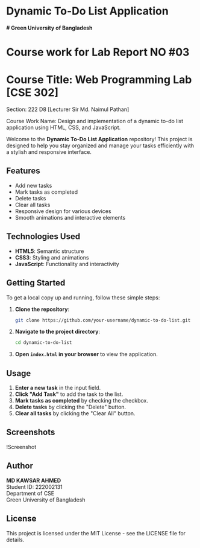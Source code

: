 # Dynamic To-Do List Application
**# Green University of Bangladesh**
# Course work for Lab Report NO #03
# Course Title: 	Web Programming Lab [CSE 302]                  
Section: 222 D8 [Lecturer Sir Md. Naimul Pathan] 

Course Work Name: Design and implementation of a dynamic to-do list application using HTML, CSS, and JavaScript.

Welcome to the **Dynamic To-Do List Application** repository! This project is designed to help you stay organized and manage your tasks efficiently with a stylish and responsive interface.

## Features

- Add new tasks
- Mark tasks as completed
- Delete tasks
- Clear all tasks
- Responsive design for various devices
- Smooth animations and interactive elements

## Technologies Used

- **HTML5**: Semantic structure
- **CSS3**: Styling and animations
- **JavaScript**: Functionality and interactivity

## Getting Started

To get a local copy up and running, follow these simple steps:

1. **Clone the repository**:
    ```bash
    git clone https://github.com/your-username/dynamic-to-do-list.git
    ```

2. **Navigate to the project directory**:
    ```bash
    cd dynamic-to-do-list
    ```

3. **Open `index.html` in your browser** to view the application.

## Usage

1. **Enter a new task** in the input field.
2. **Click "Add Task"** to add the task to the list.
3. **Mark tasks as completed** by checking the checkbox.
4. **Delete tasks** by clicking the "Delete" button.
5. **Clear all tasks** by clicking the "Clear All" button.

## Screenshots

!Screenshot

## Author

**MD KAWSAR AHMED**  
Student ID: 222002131  
Department of CSE  
Green University of Bangladesh

## License

This project is licensed under the MIT License - see the LICENSE file for details.
